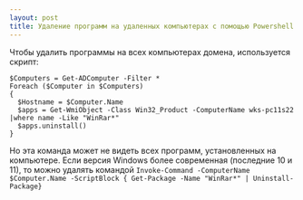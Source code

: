 ```yaml
---
layout: post
title: Удаление программ на удаленных компьютерах с помощью Powershell
---
```


Чтобы удалить программы на всех компьютерах домена, используется скрипт:
```
$Computers = Get-ADComputer -Filter *
Foreach ($Computer in $Computers)
{
  $Hostname = $Computer.Name
  $apps = Get-WmiObject -Class Win32_Product -ComputerName wks-pc11s22 |where name -Like "WinRar*"
  $apps.uninstall()
}
```
Но эта команда может не видеть всех программ, установленных на компьютере. Если версия Windows более современная (последние 10 и 11), то можно удалять командой `Invoke-Command -ComputerName $Computer.Name -ScriptBlock { Get-Package -Name "WinRar*" | Uninstall-Package}`
